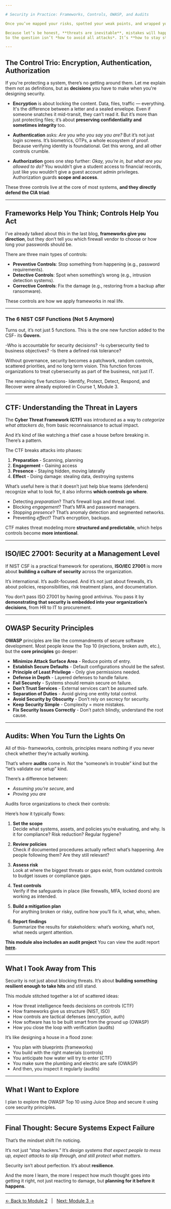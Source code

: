 ```yaml
---

# Security in Practice: Frameworks, Controls, OWASP, and Audits

Once you’ve mapped your risks, spotted your weak points, and wrapped your head around the whole CIA triad, the real work begins.

Because let’s be honest, **threats are inevitable**, mistakes will happen, and people *will* click things they shouldn’t. 
So the question isn’t *how to avoid all attacks*. It’s **how to stay standing when they come**.

---
```


## The Control Trio: Encryption, Authentication, Authorization

If you're protecting a system, there’s no getting around them. Let me explain them not as definitions, but as **decisions** you have to make when you're designing security.

* **Encryption** is about locking the content. Data, files, traffic — everything. It's the difference between a letter and a sealed envelope. 
Even if someone snatches it mid-transit, they can’t read it. 
But it’s more than just protecting files; it’s about **preserving confidentiality and sometimes integrity** too.

* **Authentication** asks: *Are you who you say you are?* But it’s not just login screens. It’s biometrics, OTPs, a whole ecosystem of proof.
Because verifying identity is foundational. Get this wrong, and all other controls crumble.

* **Authorization** goes one step further: *Okay, you’re in, but what are you allowed to do?* 
You wouldn’t give a student access to financial records, just like you wouldn’t give a guest account admin privileges. Authorization guards **scope and access**.

These three controls live at the core of most systems, **and they directly defend the CIA triad**:

---

## Frameworks Help You Think; Controls Help You Act

I’ve already talked about this in the last blog, **frameworks give you direction**, but they don’t tell you which firewall vendor to choose or how long your passwords should be.

There are three main types of controls:

- **Preventive Controls**: Stop something from happening (e.g., password requirements).
- **Detective Controls**: Spot when something’s wrong (e.g., intrusion detection systems).
- **Corrective Controls**: Fix the damage (e.g., restoring from a backup after ransomware).

These controls are how we apply frameworks in real life.

---

### The 6 NIST CSF Functions (Not 5 Anymore)

Turns out, it’s not just 5 functions. 
This is the one new function added to the CSF- its **Govern.**

 -Who is accountable for security decisions?
 -Is cybersecurity tied to business objectives?
 -Is there a defined risk tolerance?

Without governance, security becomes a patchwork, random controls, scattered priorities, and no long term vision. 
This function forces organizations to treat cybersecurity as part of the business, not just IT.

The remaining five functions- Identify, Protect, Detect, Respond, and Recover were already explored in Course 1, Module 3.

---

## CTF: Understanding the Threat in Layers

The **Cyber Threat Framework (CTF)** was introduced as a way to *categorize what attackers do*, from basic reconnaissance to actual impact.

And it’s kind of like watching a thief case a house before breaking in. There’s a pattern.

The CTF breaks attacks into phases:

1. **Preparation** - Scanning, planning  
2. **Engagement** - Gaining access  
3. **Presence** - Staying hidden, moving laterally  
4. **Effect** - Doing damage: stealing data, destroying systems  

What’s useful here is that it doesn’t just help blue teams (defenders) recognize what to look for, it also informs **which controls go where**.

* Detecting *preparation*? That’s firewall logs and threat intel.  
* Blocking *engagement*? That’s MFA and password managers.  
* Stopping *presence*? That’s anomaly detection and segmented networks.  
* Preventing *effect*? That’s encryption, backups.

CTF makes threat modeling more **structured and predictable**, which helps controls become **more intentional**.

---

## ISO/IEC 27001: Security at a Management Level

If NIST CSF is a practical framework for operations, **ISO/IEC 27001** is more about **building a culture of security** across the organization.

It’s international. It’s audit-focused. And it’s not just about firewalls, it’s about policies, responsibilities, risk treatment plans, and documentation.

You don’t pass ISO 27001 by having good antivirus. You pass it by **demonstrating that security is embedded into your organization’s decisions**, from HR to IT to procurement.

---

## OWASP Security Principles

**OWASP** principles are like the commandments of secure software development. Most people know the Top 10 (injections, broken auth, etc.), but the **core principles** go deeper:

* **Minimize Attack Surface Area** - Reduce points of entry.  
* **Establish Secure Defaults** - Default configurations should be the safest.  
* **Principle of Least Privilege** - Only give permissions needed.  
* **Defense in Depth** - Layered defenses to handle failure.  
* **Fail Securely** - Systems should remain secure on failure.  
* **Don’t Trust Services** - External services can’t be assumed safe.  
* **Separation of Duties** - Avoid giving one entity total control.  
* **Avoid Security by Obscurity** - Don’t rely on secrecy for security.  
* **Keep Security Simple** - Complexity = more mistakes.  
* **Fix Security Issues Correctly** - Don’t patch blindly, understand the root cause.  


---

## Audits: When You Turn the Lights On

All of this- frameworks, controls, principles means nothing if you never check whether they’re actually working.

That’s where **audits** come in. Not the “someone’s in trouble” kind but the “let’s validate our setup” kind.

There’s a difference between:

* *Assuming you’re secure*, and  
* *Proving you are*

Audits force organizations to check their controls:

Here’s how it typically flows:

1. **Set the scope**  
   Decide what systems, assets, and policies you’re evaluating, and why. Is it for compliance? Risk reduction? Regular hygiene?

2. **Review policies**  
   Check if documented procedures actually reflect what’s happening. Are people following them? Are they still relevant?

3. **Assess risk**  
   Look at where the biggest threats or gaps exist, from outdated controls to budget issues or compliance gaps.

4. **Test controls**  
   Verify if the safeguards in place (like firewalls, MFA, locked doors) are working as intended.

5. **Build a mitigation plan**  
   For anything broken or risky, outline how you’ll fix it, what, who, when.

6. **Report findings**  
   Summarize the results for stakeholders: what’s working, what’s not, what needs urgent attention.  

**This module also includes an audit project** You can view the audit report **[here](audit-report.md).**

---

## What I Took Away from This

Security is not just about blocking threats. It’s about **building something resilient enough to take hits** and still stand.

This module stitched together a lot of scattered ideas:

* How threat intelligence feeds decisions on controls (CTF)  
* How frameworks give us structure (NIST, ISO)  
* How controls are tactical defenses (encryption, auth)  
* How software has to be built smart from the ground up (OWASP)  
* How you close the loop with verification (audits)

It’s like designing a house in a flood zone:

* You plan with blueprints (frameworks)  
* You build with the right materials (controls)  
* You anticipate how water will try to enter (CTF)  
* You make sure the plumbing and electric are safe (OWASP)  
* And then, you inspect it regularly (audits)

---

## What I Want to Explore

I plan to explore the OWASP Top 10 using Juice Shop and secure it using core security principles.

---

## Final Thought: Secure Systems Expect Failure

That’s the mindset shift I’m noticing.

It’s not just “stop hackers.” It’s *design systems that expect people to mess up, expect attacks to slip through, and still protect what matters*.

Security isn’t about perfection. It’s about **resilience**.

And the more I learn, the more I respect how much thought goes into getting it right, not just reacting to damage, but **planning for it before it happens**.

---
[← Back to Module 2](module-01.md)   &nbsp; | &nbsp;   [Next: Module 3 →](module-03.md)

